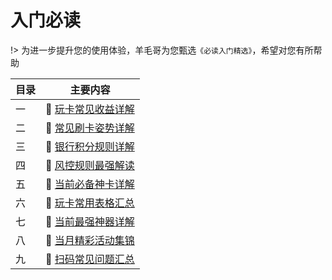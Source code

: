 # 入门必读

!> 为进一步提升您的使用体验，羊毛哥为您甄选`《必读入门精选》`，希望对您有所帮助

| 目录 | 主要内容                                                     |
| :--- | ------------------------------------------------------------ |
| 一   | :link: [玩卡常见收益详解](https://wiki.zjkmkj.com/#/start/benefit) |
| 二   | :link: [常见刷卡姿势详解](https://wiki.zjkmkj.com/#/start/rule) |
| 三   | :link: [银行积分规则详解](https://wiki.zjkmkj.com/#/start/integral) |
| 四   | :link: [风控规则最强解读](https://wiki.zjkmkj.com/#/tool/skgf) |
| 五   | :link: [当前必备神卡详解](https://wiki.zjkmkj.com/#/start/card) |
| 六   | :link: [玩卡常用表格汇总](https://wiki.zjkmkj.com/#/start/form) |
| 七   | :link: [当前最强神器详解](https://wiki.zjkmkj.com/#/start/tool) |
| 八   | :link: [当月精彩活动集锦](https://wiki.zjkmkj.com/#/activity/hdjj) |
| 九   | :link: [扫码常见问题汇总](https://wiki.zjkmkj.com/#/tool/smxz) |

